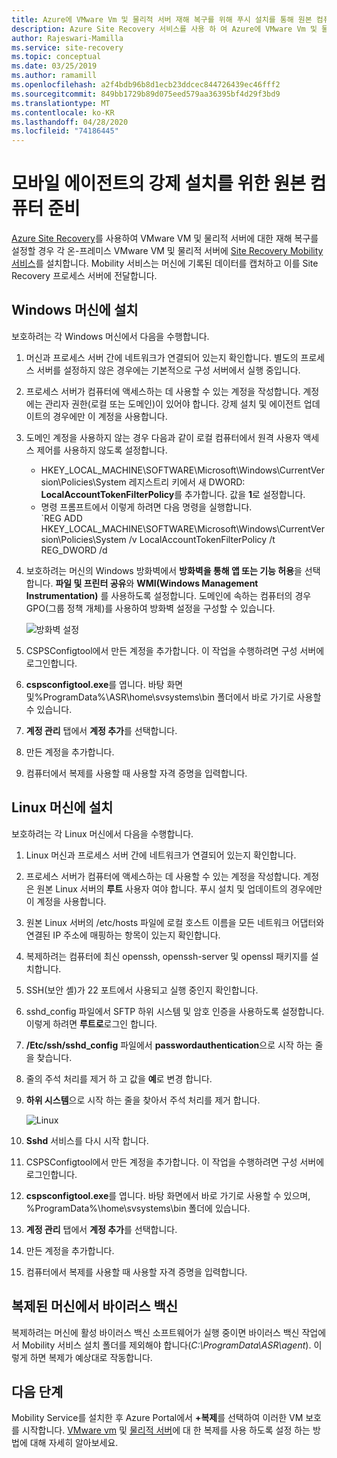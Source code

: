 ```yaml
---
title: Azure에 VMware Vm 및 물리적 서버 재해 복구를 위해 푸시 설치를 통해 원본 컴퓨터에서 모바일 서비스를 설치 하도록 준비 | Microsoft Docs
description: Azure Site Recovery 서비스를 사용 하 여 Azure에 VMware Vm 및 물리적 서버 재해 복구를 위해 푸시 설치를 통해 서버를 준비 하는 방법을 알아봅니다.
author: Rajeswari-Mamilla
ms.service: site-recovery
ms.topic: conceptual
ms.date: 03/25/2019
ms.author: ramamill
ms.openlocfilehash: a2f4bdb96b8d1ecb23ddcec844726439ec46fff2
ms.sourcegitcommit: 849bb1729b89d075eed579aa36395bf4d29f3bd9
ms.translationtype: MT
ms.contentlocale: ko-KR
ms.lasthandoff: 04/28/2020
ms.locfileid: "74186445"
---
```

# <a name="prepare-source-machine-for-push-installation-of-mobility-agent"></a>모바일 에이전트의 강제 설치를 위한 원본 컴퓨터 준비

[Azure Site Recovery](site-recovery-overview.md)를 사용하여 VMware VM 및 물리적 서버에 대한 재해 복구를 설정할 경우 각 온-프레미스 VMware VM 및 물리적 서버에 [Site Recovery Mobility 서비스](vmware-physical-mobility-service-overview.md)를 설치합니다.  Mobility 서비스는 머신에 기록된 데이터를 캡처하고 이를 Site Recovery 프로세스 서버에 전달합니다.

## <a name="install-on-windows-machine"></a>Windows 머신에 설치

보호하려는 각 Windows 머신에서 다음을 수행합니다.

1. 머신과 프로세스 서버 간에 네트워크가 연결되어 있는지 확인합니다. 별도의 프로세스 서버를 설정하지 않은 경우에는 기본적으로 구성 서버에서 실행 중입니다.
1. 프로세스 서버가 컴퓨터에 액세스하는 데 사용할 수 있는 계정을 작성합니다. 계정에는 관리자 권한(로컬 또는 도메인)이 있어야 합니다. 강제 설치 및 에이전트 업데이트의 경우에만 이 계정을 사용합니다.
2. 도메인 계정을 사용하지 않는 경우 다음과 같이 로컬 컴퓨터에서 원격 사용자 액세스 제어를 사용하지 않도록 설정합니다.
    - HKEY_LOCAL_MACHINE\SOFTWARE\Microsoft\Windows\CurrentVersion\Policies\System 레지스트리 키에서 새 DWORD: **LocalAccountTokenFilterPolicy**를 추가합니다. 값을 **1**로 설정합니다.
    -  명령 프롬프트에서 이렇게 하려면 다음 명령을 실행합니다.  
   `REG ADD HKEY_LOCAL_MACHINE\SOFTWARE\Microsoft\Windows\CurrentVersion\Policies\System /v LocalAccountTokenFilterPolicy /t REG_DWORD /d
3. 보호하려는 머신의 Windows 방화벽에서 **방화벽을 통해 앱 또는 기능 허용**을 선택합니다. **파일 및 프린터 공유**와 **WMI(Windows Management Instrumentation)** 를 사용하도록 설정합니다. 도메인에 속하는 컴퓨터의 경우 GPO(그룹 정책 개체)를 사용하여 방화벽 설정을 구성할 수 있습니다.

   ![방화벽 설정](./media/vmware-azure-install-mobility-service/mobility1.png)

4. CSPSConfigtool에서 만든 계정을 추가합니다. 이 작업을 수행하려면 구성 서버에 로그인합니다.
5. **cspsconfigtool.exe**를 엽니다. 바탕 화면 및%ProgramData%\ASR\home\svsystems\bin 폴더에서 바로 가기로 사용할 수 있습니다.
6. **계정 관리** 탭에서 **계정 추가**를 선택합니다.
7. 만든 계정을 추가합니다.
8. 컴퓨터에서 복제를 사용할 때 사용할 자격 증명을 입력합니다.

## <a name="install-on-linux-machine"></a>Linux 머신에 설치

보호하려는 각 Linux 머신에서 다음을 수행합니다.

1. Linux 머신과 프로세스 서버 간에 네트워크가 연결되어 있는지 확인합니다.
2. 프로세스 서버가 컴퓨터에 액세스하는 데 사용할 수 있는 계정을 작성합니다. 계정은 원본 Linux 서버의 **루트** 사용자 여야 합니다. 푸시 설치 및 업데이트의 경우에만 이 계정을 사용합니다.
3. 원본 Linux 서버의 /etc/hosts 파일에 로컬 호스트 이름을 모든 네트워크 어댑터와 연결된 IP 주소에 매핑하는 항목이 있는지 확인합니다.
4. 복제하려는 컴퓨터에 최신 openssh, openssh-server 및 openssl 패키지를 설치합니다.
5. SSH(보안 셸)가 22 포트에서 사용되고 실행 중인지 확인합니다.
4. sshd_config 파일에서 SFTP 하위 시스템 및 암호 인증을 사용하도록 설정합니다. 이렇게 하려면 **루트로**로그인 합니다.
5. **/Etc/ssh/sshd_config** 파일에서 **passwordauthentication**으로 시작 하는 줄을 찾습니다.
6. 줄의 주석 처리를 제거 하 고 값을 **예**로 변경 합니다.
7. **하위 시스템**으로 시작 하는 줄을 찾아서 주석 처리를 제거 합니다.

      ![Linux](./media/vmware-azure-install-mobility-service/mobility2.png)

8. **Sshd** 서비스를 다시 시작 합니다.
9. CSPSConfigtool에서 만든 계정을 추가합니다. 이 작업을 수행하려면 구성 서버에 로그인합니다.
10. **cspsconfigtool.exe**를 엽니다. 바탕 화면에서 바로 가기로 사용할 수 있으며, %ProgramData%\home\svsystems\bin 폴더에 있습니다.
11. **계정 관리** 탭에서 **계정 추가**를 선택합니다.
12. 만든 계정을 추가합니다.
13. 컴퓨터에서 복제를 사용할 때 사용할 자격 증명을 입력합니다.

## <a name="anti-virus-on-replicated-machines"></a>복제된 머신에서 바이러스 백신

복제하려는 머신에 활성 바이러스 백신 소프트웨어가 실행 중이면 바이러스 백신 작업에서 Mobility 서비스 설치 폴더를 제외해야 합니다(*C:\ProgramData\ASR\agent*). 이렇게 하면 복제가 예상대로 작동합니다.

## <a name="next-steps"></a>다음 단계

Mobility Service를 설치한 후 Azure Portal에서 **+복제**를 선택하여 이러한 VM 보호를 시작합니다. [VMware vm](vmware-azure-enable-replication.md) 및 [물리적 서버](physical-azure-disaster-recovery.md#enable-replication)에 대 한 복제를 사용 하도록 설정 하는 방법에 대해 자세히 알아보세요.


